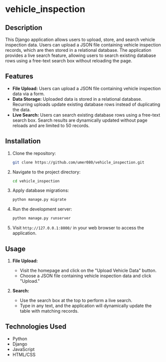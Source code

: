 # vehicle_inspection
 
## Description

This Django application allows users to upload, store, and search vehicle inspection data. Users can upload a JSON file containing vehicle inspection records, which are then stored in a relational database. The application provides a live search feature, allowing users to search existing database rows using a free-text search box without reloading the page.

## Features

- **File Upload:** Users can upload a JSON file containing vehicle inspection data via a form.
- **Data Storage:** Uploaded data is stored in a relational database. Recurring uploads update existing database rows instead of duplicating the data.
- **Live Search:** Users can search existing database rows using a free-text search box. Search results are dynamically updated without page reloads and are limited to 50 records.

## Installation

1. Clone the repository:

    ```bash
    git clone https://github.com/umer080/vehicle_inspection.git
    ```

2. Navigate to the project directory:

    ```bash
    cd vehicle_inspection
    ```

4. Apply database migrations:

    ```bash
    python manage.py migrate
    ```

5. Run the development server:

    ```bash
    python manage.py runserver
    ```

6. Visit `http://127.0.0.1:8000/` in your web browser to access the application.

## Usage

1. **File Upload:**
    - Visit the homepage and click on the "Upload Vehicle Data" button.
    - Choose a JSON file containing vehicle inspection data and click "Upload."

2. **Search:**
    - Use the search box at the top to perform a live search.
    - Type in any text, and the application will dynamically update the table with matching records.

## Technologies Used

- Python
- Django
- JavaScript
- HTML/CSS
